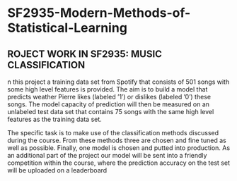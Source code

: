 # SF2935-Modern-Methods-of-Statistical-Learning
## ROJECT WORK IN SF2935: MUSIC CLASSIFICATION

n this project a training data set from Spotify that consists of 501 songs with some high level
features is provided. The aim is to build a model that predicts weather Pierre likes (labeled ’1’)
or dislikes (labeled ’0’) these songs. The model capacity of prediction will then be measured on an
unlabeled test data set that contains 75 songs with the same high level features as the training data
set.

The specific task is to make use of the classification methods discussed during the course. From
these methods three are chosen and fine tuned as well as possible. Finally, one model is chosen and
putted into production. As an additional part of the project our model will be sent into a friendly
competition within the course, where the prediction accuracy on the test set will be uploaded on a
leaderboard

